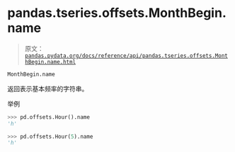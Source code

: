 # pandas.tseries.offsets.MonthBegin.name

> 原文：[`pandas.pydata.org/docs/reference/api/pandas.tseries.offsets.MonthBegin.name.html`](https://pandas.pydata.org/docs/reference/api/pandas.tseries.offsets.MonthBegin.name.html)

```py
MonthBegin.name
```

返回表示基本频率的字符串。

举例

```py
>>> pd.offsets.Hour().name
'h' 
```

```py
>>> pd.offsets.Hour(5).name
'h' 
```
